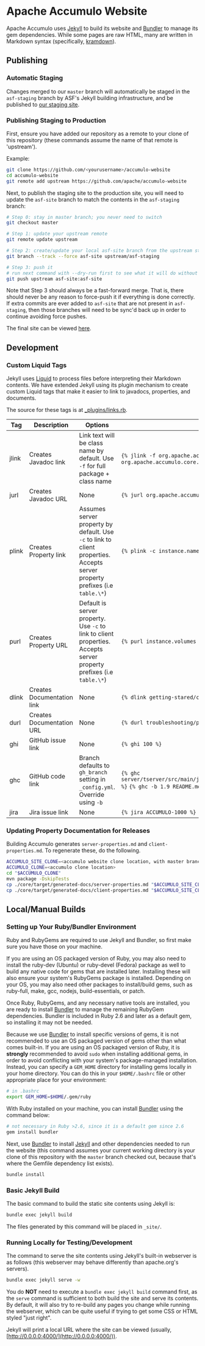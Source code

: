 # Apache Accumulo Website

Apache Accumulo uses [Jekyll] to build its website and [Bundler] to manage its
gem dependencies. While some pages are raw HTML, many are written in Markdown
syntax (specifically, [kramdown]).

## Publishing

### Automatic Staging

Changes merged to our `master` branch will automatically be staged in the
`asf-staging` branch by ASF's Jekyll building infrastructure, and be published
to [our staging site][staging].

### Publishing Staging to Production

First, ensure you have added our repository as a remote to your clone of this
repository (these commands assume the name of that remote is 'upstream').

Example:

```bash
git clone https://github.com/<yourusername>/accumulo-website
cd accumulo-website
git remote add upstream https://github.com/apache/accumulo-website
```

Next, to publish the staging site to the production site, you will need to
update the `asf-site` branch to match the contents in the `asf-staging` branch:

```bash
# Step 0: stay in master branch; you never need to switch
git checkout master

# Step 1: update your upstream remote
git remote update upstream

# Step 2: create/update your local asf-site branch from the upstream staging branch
git branch --track --force asf-site upstream/asf-staging

# Step 3: push it
# run next command with --dry-run first to see what it will do without making changes
git push upstream asf-site:asf-site
```

Note that Step 3 should always be a fast-forward merge. That is, there should
never be any reason to force-push it if everything is done correctly. If extra
commits are ever added to `asf-site` that are not present in `asf-staging`,
then those branches will need to be sync'd back up in order to continue
avoiding force pushes.

The final site can be viewed [here][production].

## Development

### Custom Liquid Tags

Jekyll uses [Liquid] to process files before interpreting their Markdown
contents. We have extended Jekyll using its plugin mechanism to create custom
Liquid tags that make it easier to link to javadocs, properties, and documents.

The source for these tags is at [\_plugins/links.rb](_plugins/links.rb).

| Tag   | Description            | Options                                                                         | Examples                                             |
| ----- | ---------------------- | ------------------------------------------------------------------------------- | ---------------------------------------------------- |
| jlink | Creates Javadoc link   | Link text will be class name by default. Use `-f` for full package + class name | `{% jlink -f org.apache.accumulo.core.client.Connector %}`  `{% jlink -f org.apache.accumulo.core.client %}` |
| jurl  | Creates Javadoc URL    | None                                                                            | `{% jurl org.apache.accumulo.core.client.Connector %}`     |
| plink | Creates Property link  | Assumes server property by default. Use `-c` to link to client properties. Accepts server property prefixes (i.e `table.\*`)       | `{% plink -c instance.name %}`                             |
| purl  | Creates Property URL   | Default is server property. Use `-c` to link to client properties. Accepts server property prefixes (i.e `table.\*`)               | `{% purl instance.volumes %}`                             |
| dlink | Creates Documentation link | None                                                                            | `{% dlink getting-stared/clients %}`                   |
| durl  | Creates Documentation URL  | None                                                                            | `{% durl troubleshooting/performance %}`                   |
| ghi   | GitHub issue link          | None  | `{% ghi 100 %}` |
| ghc   | GitHub code link          | Branch defaults to `gh_branch` setting in `_config.yml`. Override using `-b` | `{% ghc server/tserver/src/main/java/org/apache/accumulo/tserver/TabletServer.java %}` `{% ghc -b 1.9 README.md %}` |
| jira   | Jira issue link          | None  | `{% jira ACCUMULO-1000 %}` |

### Updating Property Documentation for Releases

Building Accumulo  generates `server-properties.md` and `client-properties.md`.
To regenerate these, do the following.

```bash
ACCUMULO_SITE_CLONE=<accumulo website clone location, with master branch checked out>
ACCUMULO_CLONE=<accumulo clone location>
cd "$ACCUMULO_CLONE"
mvn package -DskipTests
cp ./core/target/generated-docs/server-properties.md "$ACCUMULO_SITE_CLONE"/_docs-2/configuration
cp ./core/target/generated-docs/client-properties.md "$ACCUMULO_SITE_CLONE"/_docs-2/configuration
```


## Local/Manual Builds

### Setting up Your Ruby/Bundler Environment

Ruby and RubyGems are required to use Jekyll and Bundler, so first make sure
you have those on your machine.

If you are using an OS packaged version of Ruby, you may also need to install
the ruby-dev (Ubuntu) or ruby-devel (Fedora) package as well to build any
native code for gems that are installed later. Installing these will also
ensure your system's RubyGems package is installed. Depending on your OS, you
may also need other packages to install/build gems, such as ruby-full, make,
gcc, nodejs, build-essentials, or patch.

Once Ruby, RubyGems, and any necessary native tools are installed, you are
ready to install [Bundler] to manage the remaining RubyGem dependencies.
Bundler is included in Ruby 2.6 and later as a default gem, so installing it
may not be needed.

Because we use [Bundler] to install specific versions of gems, it is not
recommended to use an OS packaged version of gems other than what comes
built-in. If you are using an OS packaged version of Ruby, it is __strongly__
recommended to avoid `sudo` when installing additional gems, in order to avoid
conflicting with your system's package-managed installation. Instead, you can
specify a `GEM_HOME` directory for installing gems locally in your home
directory. You can do this in your `$HOME/.bashrc` file or other appropriate
place for your environment:

```bash
# in .bashrc
export GEM_HOME=$HOME/.gem/ruby
```

With Ruby installed on your machine, you can install [Bundler] using the
command below:

```bash
# not necessary in Ruby >2.6, since it is a default gem since 2.6
gem install bundler
```

Next, use [Bundler] to install [Jekyll] and other dependencies needed to run
the website (this command assumes your current working directory is your clone
of this repository with the `master` branch checked out, because that's where
the Gemfile dependency list exists).

```bash
bundle install
```

### Basic Jekyll Build

The basic command to build the static site contents using Jekyll is:

```bash
bundle exec jekyll build
```

The files generated by this command will be placed in `_site/`.


### Running Locally for Testing/Development

The command to serve the site contents using Jekyll's built-in webserver is as
follows (this webserver may behave differently than apache.org's servers).

```bash
bundle exec jekyll serve -w
```

You do __NOT__ need to execute a `bundle exec jekyll build` command first, as
the `serve` command is sufficient to both build the site and serve its
contents. By default, it will also try to re-build any pages you change while
running the webserver, which can be quite useful if trying to get some CSS or
HTML styled "just right".

Jekyll will print a local URL where the site can be viewed (usually,
[http://0.0.0.0:4000/](http://0.0.0.0:4000/)).


[Bundler]: https://bundler.io/
[Jekyll]: https://jekyllrb.com/
[Liquid]: https://jekyllrb.com/docs/liquid/
[kramdown]: https://kramdown.gettalong.org/
[production]: https://accumulo.apache.org
[staging]: https://accumulo.staged.apache.org

